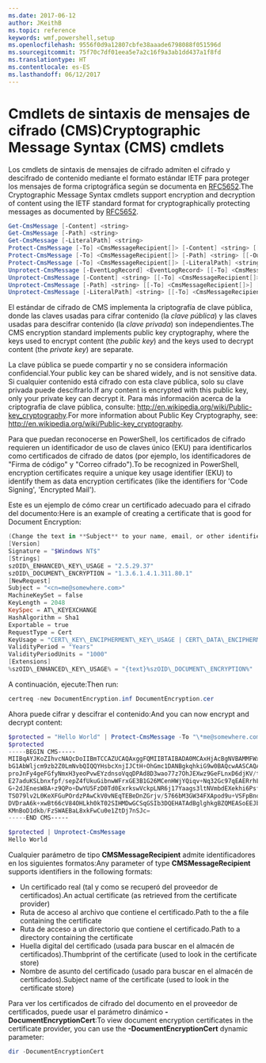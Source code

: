 ```yaml
---
ms.date: 2017-06-12
author: JKeithB
ms.topic: reference
keywords: wmf,powershell,setup
ms.openlocfilehash: 9556f0d9a12807cbfe38aaade6798088f051596d
ms.sourcegitcommit: 75f70c7df01eea5e7a2c16f9a3ab1dd437a1f8fd
ms.translationtype: HT
ms.contentlocale: es-ES
ms.lasthandoff: 06/12/2017
---
```

# <a name="cryptographic-message-syntax-cms-cmdlets"></a><span data-ttu-id="2195c-102">Cmdlets de sintaxis de mensajes de cifrado (CMS)</span><span class="sxs-lookup"><span data-stu-id="2195c-102">Cryptographic Message Syntax (CMS) cmdlets</span></span>

<span data-ttu-id="2195c-103">Los cmdlets de sintaxis de mensajes de cifrado admiten el cifrado y descifrado de contenido mediante el formato estándar IETF para proteger los mensajes de forma criptográfica según se documenta en [RFC5652](http://tools.ietf.org/html/rfc5652).</span><span class="sxs-lookup"><span data-stu-id="2195c-103">The Cryptographic Message Syntax cmdlets support encryption and decryption of content using the IETF standard format for cryptographically protecting messages as documented by [RFC5652](http://tools.ietf.org/html/rfc5652).</span></span>

```powershell
Get-CmsMessage [-Content] <string>
Get-CmsMessage [-Path] <string>
Get-CmsMessage [-LiteralPath] <string>
Protect-CmsMessage [-To] <CmsMessageRecipient[]> [-Content] <string> [[-OutFile] <string>]
Protect-CmsMessage [-To] <CmsMessageRecipient[]> [-Path] <string> [[-OutFile] <string>]
Protect-CmsMessage [-To] <CmsMessageRecipient[]> [-LiteralPath] <string> [[-OutFile] <string>]
Unprotect-CmsMessage [-EventLogRecord] <EventLogRecord> [[-To] <CmsMessageRecipient[]>] [-IncludeContext]
Unprotect-CmsMessage [-Content] <string> [[-To] <CmsMessageRecipient[]>] [-IncludeContext]
Unprotect-CmsMessage [-Path] <string> [[-To] <CmsMessageRecipient[]>] [-IncludeContext]
Unprotect-CmsMessage [-LiteralPath] <string> [[-To] <CmsMessageRecipient[]>] [-IncludeContext]
```

<span data-ttu-id="2195c-104">El estándar de cifrado de CMS implementa la criptografía de clave pública, donde las claves usadas para cifrar contenido (la *clave pública*) y las claves usadas para descifrar contenido (la *clave privada*) son independientes.</span><span class="sxs-lookup"><span data-stu-id="2195c-104">The CMS encryption standard implements public key cryptography, where the keys used to encrypt content (the *public key*) and the keys used to decrypt content (the *private key*) are separate.</span></span>

<span data-ttu-id="2195c-105">La clave pública se puede compartir y no se considera información confidencial.</span><span class="sxs-lookup"><span data-stu-id="2195c-105">Your public key can be shared widely, and is not sensitive data.</span></span> <span data-ttu-id="2195c-106">Si cualquier contenido está cifrado con esta clave pública, solo su clave privada puede descifrarlo.</span><span class="sxs-lookup"><span data-stu-id="2195c-106">If any content is encrypted with this public key, only your private key can decrypt it.</span></span> <span data-ttu-id="2195c-107">Para más información acerca de la criptografía de clave pública, consulte: <http://en.wikipedia.org/wiki/Public-key_cryptography>.</span><span class="sxs-lookup"><span data-stu-id="2195c-107">For more information about Public Key Cryptography, see: <http://en.wikipedia.org/wiki/Public-key_cryptography>.</span></span>

<span data-ttu-id="2195c-108">Para que puedan reconocerse en PowerShell, los certificados de cifrado requieren un identificador de uso de claves único (EKU) para identificarlos como certificados de cifrado de datos (por ejemplo, los identificadores de "Firma de código" y "Correo cifrado").</span><span class="sxs-lookup"><span data-stu-id="2195c-108">To be recognized in PowerShell, encryption certificates require a unique key usage identifier (EKU) to identify them as data encryption certificates (like the identifiers for 'Code Signing', 'Encrypted Mail').</span></span>

<span data-ttu-id="2195c-109">Este es un ejemplo de cómo crear un certificado adecuado para el cifrado del documento:</span><span class="sxs-lookup"><span data-stu-id="2195c-109">Here is an example of creating a certificate that is good for Document Encryption:</span></span>

```powershell
(Change the text in **Subject** to your name, email, or other identifier), and put in a file (i.e.: DocumentEncryption.inf):
[Version]
Signature = "$Windows NT$"
[Strings]
szOID\_ENHANCED\_KEY\_USAGE = "2.5.29.37"
szOID\_DOCUMENT\_ENCRYPTION = "1.3.6.1.4.1.311.80.1"
[NewRequest]
Subject = "<cn=me@somewhere.com>"
MachineKeySet = false
KeyLength = 2048
KeySpec = AT\_KEYEXCHANGE
HashAlgorithm = Sha1
Exportable = true
RequestType = Cert
KeyUsage = "CERT\_KEY\_ENCIPHERMENT\_KEY\_USAGE | CERT\_DATA\_ENCIPHERMENT\_KEY\_USAGE"
ValidityPeriod = "Years"
ValidityPeriodUnits = "1000"
[Extensions]
%szOID\_ENHANCED\_KEY\_USAGE% = "{text}%szOID\_DOCUMENT\_ENCRYPTION%"
```

<span data-ttu-id="2195c-110">A continuación, ejecute:</span><span class="sxs-lookup"><span data-stu-id="2195c-110">Then run:</span></span>
```powershell
certreq -new DocumentEncryption.inf DocumentEncryption.cer
```

<span data-ttu-id="2195c-111">Ahora puede cifrar y descifrar el contenido:</span><span class="sxs-lookup"><span data-stu-id="2195c-111">And you can now encrypt and decrypt content:</span></span>

```powershell
$protected = "Hello World" | Protect-CmsMessage -To "\*me@somewhere.com\*[](mailto:*leeholm@microsoft.com*)"
$protected
-----BEGIN CMS-----
MIIBqAYJKoZIhvcNAQcDoIIBmTCCAZUCAQAxggFQMIIBTAIBADA0MCAxHjAcBgNVBAMMFWxlZWhv
bG1AbWljcm9zb2Z0LmNvbQIQQYHsbcXnjIJCtH+OhGmc1DANBgkqhkiG9w0BAQcwAASCAQAnkFHM
proJnFy4geFGfyNmxH3yeoPvwEYzdnsoVqqDPAd8D3wao77z7OhJEXwz9GeFLnxD6djKV/tF4PxR
E27aduKSLbnxfpf/sepZ4fUkuGibnwWFrxGE3B1G26MCenHWjYQiqv+Nq32Gc97qEAERrhLv6S4R
G+2dJEnesW8A+z9QPo+DwYU5FzD0Td0ExrkswVckpLNR6j17Yaags3ltNVmbdEXekhi6Psf2MLMP
TSO79lv2L0KeXFGuPOrdzPAwCkV0vNEqTEBeDnZGrjv/5766bM3GW34FXApod9u+VSFpBnqVOCBA
DVDraA6k+xwBt66cV84OHLkh0kT02SIHMDwGCSqGSIb3DQEHATAdBglghkgBZQMEASoEEJbJaiRl
KMnBoD1dkb/FzSWAEBaL8xkFwCu0e1ZtDj7nSJc=
-----END CMS-----

$protected | Unprotect-CmsMessage
Hello World
```

<span data-ttu-id="2195c-112">Cualquier parámetro de tipo **CMSMessageRecipient** admite identificadores en los siguientes formatos:</span><span class="sxs-lookup"><span data-stu-id="2195c-112">Any parameter of type **CMSMessageRecipient** supports identifiers in the following formats:</span></span>
- <span data-ttu-id="2195c-113">Un certificado real (tal y como se recuperó del proveedor de certificados).</span><span class="sxs-lookup"><span data-stu-id="2195c-113">An actual certificate (as retrieved from the certificate provider)</span></span>
- <span data-ttu-id="2195c-114">Ruta de acceso al archivo que contiene el certificado.</span><span class="sxs-lookup"><span data-stu-id="2195c-114">Path to the a file containing the certificate</span></span>
- <span data-ttu-id="2195c-115">Ruta de acceso a un directorio que contiene el certificado.</span><span class="sxs-lookup"><span data-stu-id="2195c-115">Path to a directory containing the certificate</span></span>
- <span data-ttu-id="2195c-116">Huella digital del certificado (usada para buscar en el almacén de certificados).</span><span class="sxs-lookup"><span data-stu-id="2195c-116">Thumbprint of the certificate (used to look in the certificate store)</span></span>
- <span data-ttu-id="2195c-117">Nombre de asunto del certificado (usado para buscar en el almacén de certificados).</span><span class="sxs-lookup"><span data-stu-id="2195c-117">Subject name of the certificate (used to look in the certificate store)</span></span>

<span data-ttu-id="2195c-118">Para ver los certificados de cifrado del documento en el proveedor de certificados, puede usar el parámetro dinámico **-DocumentEncryptionCert**:</span><span class="sxs-lookup"><span data-stu-id="2195c-118">To view document encryption certificates in the certificate provider, you can use the **-DocumentEncryptionCert** dynamic parameter:</span></span>

```powershell
dir -DocumentEncryptionCert
```

